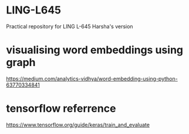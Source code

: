 # LING-L645
Practical repository for LING L-645
Harsha's version

# visualising word embeddings using graph
https://medium.com/analytics-vidhya/word-embedding-using-python-63770334841


# tensorflow referrence
https://www.tensorflow.org/guide/keras/train_and_evaluate

